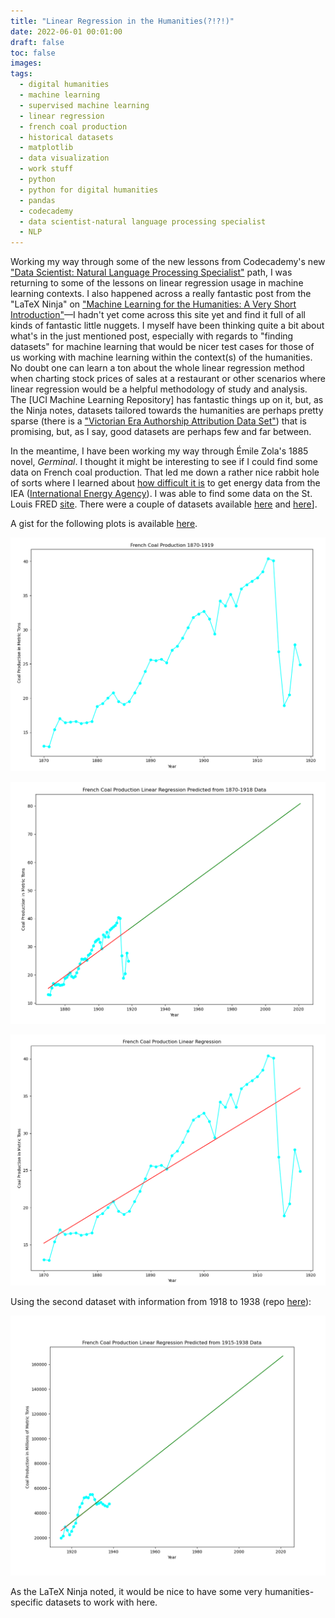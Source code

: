 ```yaml
---
title: "Linear Regression in the Humanities(?!?!)"
date: 2022-06-01 00:01:00
draft: false
toc: false
images:
tags:
  - digital humanities
  - machine learning
  - supervised machine learning
  - linear regression
  - french coal production
  - historical datasets
  - matplotlib
  - data visualization
  - work stuff
  - python
  - python for digital humanities
  - pandas
  - codecademy
  - data scientist-natural language processing specialist
  - NLP
---
```

Working my way through some of the new lessons from Codecademy's new ["Data Scientist: Natural Language Processing Specialist"](https://www.codecademy.com/learn/paths/data-science-nlp) path, I was returning to some of the lessons on linear regression usage in machine learning contexts. I also happened across a really fantastic post from the "LaTeX Ninja" on ["Machine Learning for the Humanities: A Very Short Introduction"](https://latex-ninja.com/2020/10/25/machine-learning-for-the-humanities-a-very-short-introduction-and-a-not-so-short-reflection/)—I hadn't yet come across this site yet and find it full of all kinds of fantastic little nuggets. I myself have been thinking quite a bit about what's in the just mentioned post, especially with regards to "finding datasets" for machine learning that would be nicer test cases for those of us working with machine learning within the context(s) of the humanities. No doubt one can learn a ton about the whole linear regression method when charting stock prices of sales at a restaurant or other scenarios where linear regression would be a helpful methodology of study and analysis. The [UCI Machine Learning Repository] has fantastic things up on it, but, as the Ninja notes, datasets tailored towards the humanities are perhaps pretty sparse (there is a ["Victorian Era Authorship Attribution Data Set"](https://archive.ics.uci.edu/ml/datasets/Victorian+Era+Authorship+Attribution)) that is promising, but, as I say, good datasets are perhaps few and far between. 

In the meantime, I have been working my way through Émile Zola's 1885 novel, _Germinal_. I thought it might be interesting to see if I could find some data on French coal production. That led me down a rather nice rabbit hole of sorts where I learned about [how difficult it is](https://ourworldindata.org/free-data-iea) to get energy data from the IEA ([International Energy Agency](https://www.iea.org/)). I was able to find some data on the St. Louis FRED [site](https://fred.stlouisfed.org/). There were a couple of datasets available [here](https://fred.stlouisfed.org/series/A01214FRA422NNBR) and [here](https://fred.stlouisfed.org/series/M01191FRM580NNBR)].

A gist for the following plots is available [here](https://gist.github.com/kspicer80/5faed2dd26d1cd09df75fc2901bdfda3).

![initial plot](/images/imgforblogposts/post_15/coal_production_initial_plot.png)

![plot with regression line](/images/imgforblogposts/post_15/coal_production_predicted.png)

![future line predicted](/images/imgforblogposts/post_15/coal_production_with_linear_regression_line_plotted.png)

Using the second dataset with information from 1918 to 1938 (repo [here](https://github.com/kspicer80/french_coal_production_linear_regression)):

![updated numbers through 1938](/images/imgforblogposts/post_15/1915-1938_linear_regression_plot.png)

As the LaTeX Ninja noted, it would be nice to have some very humanities-specific datasets to work with here.


